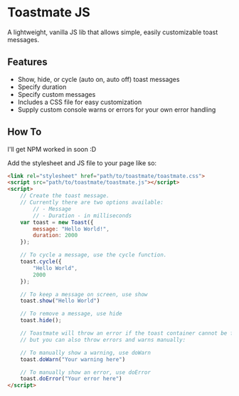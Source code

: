 # Toastmate JS

A lightweight, vanilla JS lib that allows simple, easily customizable toast messages.

## Features

- Show, hide, or cycle (auto on, auto off) toast messages
- Specify duration
- Specify custom messages
- Includes a CSS file for easy customization
- Supply custom console warns or errors for your own error handling

## How To

I'll get NPM worked in soon :D

Add the stylesheet and JS file to your page like so:

```html
<link rel="stylesheet" href="path/to/toastmate/toastmate.css">
<script src="path/to/toastmate/toastmate.js"></script>
<script>
    // Create the toast message.
    // Currently there are two options available:
        // - Message
        // - Duration - in milliseconds
    var toast = new Toast({
        message: "Hello World!",
        duration: 2000
    });

    // To cycle a message, use the cycle function.
    toast.cycle({
        "Hello World",
        2000
    });

    // To keep a message on screen, use show
    toast.show("Hello World")

    // To remove a message, use hide
    toast.hide();

    // Toastmate will throw an error if the toast container cannot be found,
    // but you can also throw errors and warns manually:

    // To manually show a warning, use doWarn
    toast.doWarn("Your warning here")

    // To manually show an error, use doError
    toast.doError("Your error here")
</script>
